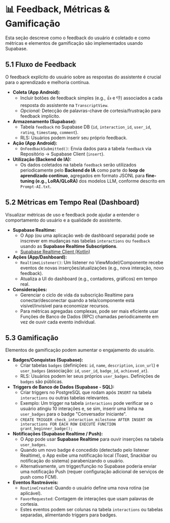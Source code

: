 # 📊 Feedback, Métricas & Gamificação

Esta seção descreve como o feedback do usuário é coletado e como métricas e elementos de gamificação são implementados usando Supabase.

## 5.1 Fluxo de Feedback

O feedback explícito do usuário sobre as respostas do assistente é crucial para o aprendizado e melhoria contínua.

*   **Coleta (App Android):**
    *   Incluir botões de feedback simples (e.g., 👍 e 👎) associados a cada resposta do assistente na `TranscriptView`.
    *   *Opcional:* Detecção de palavras-chave de cortesia/frustração para feedback implícito.
*   **Armazenamento (Supabase):**
    *   Tabela `feedback` no Supabase DB (`id`, `interaction_id`, `user_id`, `rating`, `timestamp`, `comment`).
    *   RLS: Usuários podem inserir seu próprio feedback.
*   **Ação (App Android):**
    *   `OnFeedbackSubmitted()`: Envia dados para a tabela `feedback` via Repositório -> Supabase Client (`insert`).
*   **Utilização (Backend de IA):**
    *   Os dados coletados na tabela `feedback` serão utilizados periodicamente pelo **Backend de IA** como parte do **loop de aprendizado contínuo**, agregados em formato JSONL para **fine-tuning (e.g., LoRA/QLoRA)** dos modelos LLM, conforme descrito em `Prompt-AI.txt`.

## 5.2 Métricas em Tempo Real (Dashboard)

Visualizar métricas de uso e feedback pode ajudar a entender o comportamento do usuário e a qualidade do assistente.

*   **Supabase Realtime:**
    *   O App (ou uma aplicação web de dashboard separada) pode se inscrever em mudanças nas tabelas `interactions` ou `feedback` usando as **Supabase Realtime Subscriptions**.
    *   [Supabase Realtime Client (Kotlin)](https://github.com/supabase-community/supabase-kt/blob/master/Realtime/src/commonMain/kotlin/io/github/jan/supabase/realtime/Realtime.kt)
*   **Ações (App/Dashboard):**
    *   `RealtimeListener()`: Um listener no ViewModel/Componente recebe eventos de novas inserções/atualizações (e.g., nova interação, novo feedback).
    *   Atualiza a UI do dashboard (e.g., contadores, gráficos) em tempo real.
*   **Considerações:**
    *   Gerenciar o ciclo de vida da subscrição Realtime para conectar/desconectar quando a tela/componente está visível/invisível para economizar recursos.
    *   Para métricas agregadas complexas, pode ser mais eficiente usar Funções de Banco de Dados (RPC) chamadas periodicamente em vez de ouvir cada evento individual.

## 5.3 Gamificação

Elementos de gamificação podem aumentar o engajamento do usuário.

*   **Badges/Conquistas (Supabase):**
    *   Criar tabelas `badges` (definições: `id`, `name`, `description`, `icon_url`) e `user_badges` (associação: `id`, `user_id`, `badge_id`, `achieved_at`).
    *   RLS: Usuários podem ler seus próprios `user_badges`. Definições de `badges` são públicas.
*   **Triggers de Banco de Dados (Supabase - SQL):**
    *   Criar triggers no PostgreSQL que rodam após `INSERT` na tabela `interactions` ou outras tabelas relevantes.
    *   Exemplo: Um trigger na tabela `interactions` pode verificar se o usuário atingiu 10 interações e, se sim, inserir uma linha na `user_badges` para o badge "Conversador Iniciante".
    *   `CREATE TRIGGER check_interaction_milestone AFTER INSERT ON interactions FOR EACH ROW EXECUTE FUNCTION grant_beginner_badge();`
*   **Notificações (Supabase Realtime / Push):**
    *   O App pode usar **Supabase Realtime** para ouvir inserções na tabela `user_badges`.
    *   Quando um novo badge é concedido (detectado pelo listener Realtime), o App exibe uma notificação local (Toast, Snackbar ou notificação do sistema) parabenizando o usuário.
    *   Alternativamente, um trigger/função no Supabase poderia enviar uma notificação Push (requer configuração adicional de serviços de push como FCM).
*   **Eventos Rastreáveis:**
    *   `RoutineCreated`: Quando o usuário define uma nova rotina (se aplicável).
    *   `FavorRequested`: Contagem de interações que usam palavras de cortesia.
    *   Estes eventos podem ser colunas na tabela `interactions` ou tabelas separadas, alimentando triggers para badges. 